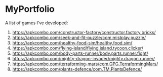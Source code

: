 # MyPortfolio
A list of games I've developed:

1) https://apkcombo.com/constructor-factory/constructor.factory.bricks/
2) https://apkcombo.com/seek-and-fit-puzzle/com.mistplay.puzzle/
3) https://apkcombo.com/healthy-food-sim/healthy.food.sim/
4) https://apkcombo.com/flying-island/flying.island.tycoon.clicker/
5) https://apkcombo.com/body-parts-runner/body.parts.runner.fight/
6) https://apkcombo.com/mighty-dragon-invader/mighty.dragon.runner/
7) https://apkcombo.com/terraforming-mars/com.GPG.TerraformingMars/
8) https://apkcombo.com/plants-defence/com.TM.PlantsDefence/

